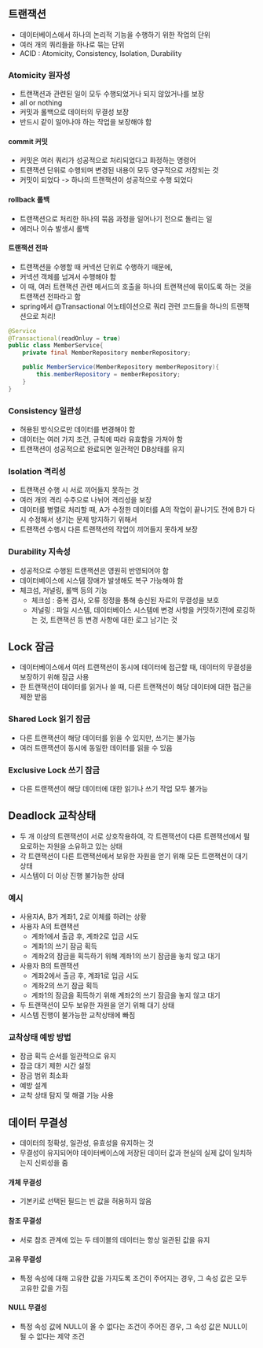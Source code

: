 ## 트랜잭션
* 데이터베이스에서 하나의 논리적 기능을 수행하기 위한 작업의 단위
* 여러 개의 쿼리들을 하나로 묶는 단위
* ACID : Atomicity, Consistency, Isolation, Durability

### Atomicity 원자성
* 트랜잭션과 관련된 일이 모두 수행되었거나 되지 않았거나를 보장
* all or nothing
* 커밋과 롤백으로 데이터의 무결성 보장
* 반드시 같이 일어나야 하는 작업을 보장해야 함

#### commit 커밋
* 커밋은 여러 쿼리가 성공적으로 처리되었다고 화정하는 명령어
* 트랜잭션 단위로 수행되며 변경된 내용이 모두 영구적으로 저장되는 것
* 커밋이 되었다 -> 하나의 트랜잭션이 성공적으로 수행 되었다

#### rollback 롤백
* 트랜잭션으로 처리한 하나의 묶음 과정을 일어나기 전으로 돌리는 일
* 에러나 이슈 발생시 롤백

#### 트랜잭션 전파
* 트랜잭션을 수행할 때 커넥션 단위로 수행하기 때문에,
* 커넥션 객체를 넘겨서 수행해야 함
* 이 때, 여러 트랜잭션 관련 메서드의 호출을 하나의 트랜잭션에 묶이도록 하는 것을 트랜잭션 전파라고 함
* spring에서 @Transactional 어노테이션으로 쿼리 관련 코드들을 하나의 트랜잭션으로 처리!

```java
@Service
@Transactional(readOnluy = true)
public class MemberService{
    private final MemberRepository memberRepository;

    public MemberService(MemberRepository memberRepository){
        this.memberRepository = memberRepository;
    }
}
```

### Consistency 일관성
* 허용된 방식으로만 데이터를 변경해야 함
* 데이터는 여러 가지 조건, 규칙에 따라 유효함을 가져야 함
* 트랜잭션이 성공적으로 완료되면 일관적인 DB상태를 유지

### Isolation 격리성
* 트랜잭션 수행 시 서로 끼어들지 못하는 것
* 여러 개의 격리 수주으로 나뉘어 격리성을 보장
* 데이터를 병렬로 처리할 때, A가 수정한 데이터를 A의 작업이 끝나기도 전에 B가 다시 수정해서 생기는 문제 방지하기 위해서
* 트랜잭션 수행시 다른 트랜잭션의 작업이 끼어들지 못하게 보장

### Durability 지속성
* 성공적으로 수행된 트랜잭션은 영원히 반영되어야 함
* 데이터베이스에 시스템 장애가 발생해도 복구 가능해야 함
* 체크섬, 저널링, 롤백 등의 기능
  * 체크섬 : 중복 검사, 오류 정정을 통해 송신된 자료의 무결성을 보호
  * 저널링 : 파일 시스템, 데이터베이스 시스템에 변경 사항을 커밋하기전에 로깅하는 것, 트랜잭션 등 변경 사항에 대한 로그 남기는 것

## Lock 잠금
* 데이터베이스에서 여러 트랜잭션이 동시에 데이터에 접근할 때, 데이터의 무결성을 보장하기 위해 잠금 사용
* 한 트랜잭션이 데이터를 읽거나 쓸 때, 다른 트랜잭션이 해당 데이터에 대한 접근을 제한 받음

### Shared Lock 읽기 잠금
* 다른 트랜잭션이 해당 데이터를 읽을 수 있지만, 쓰기는 불가능
* 여러 트랜잭션이 동시에 동일한 데이터를 읽을 수 있음

### Exclusive Lock 쓰기 잠금
* 다른 트랜잭션이 해당 데이터에 대한 읽기나 쓰기 작업 모두 불가능

## Deadlock 교착상태
* 두 개 이상의 트랜잭션이 서로 상호작용하여, 각 트랜잭션이 다른 트랜잭션에서 필요로하는 자원을 소유하고 있는 상태
* 각 트랜잭션이 다른 트랜잭션에서 보유한 자원을 얻기 위해 모든 트랜잭션이 대기 상태
* 시스템이 더 이상 진행 불가능한 상태

### 예시
* 사용자A, B가 계좌1, 2로 이체를 하려는 상황
* 사용자 A의 트랜잭션
  * 계좌1에서 출금 후, 계좌2로 입금 시도
  * 계좌1의 쓰기 잠금 획득
  * 계좌2의 잠금을 획득하기 위해 계좌1의 쓰기 잠금을 놓치 않고 대기
* 사용자 B의 트랜잭션
  * 계좌2에서 출금 후, 계좌1로 입금 시도
  * 계좌2의 쓰기 잠금 획득
  * 계좌1의 잠금을 획득하기 위해 계좌2의 쓰기 잠금을 놓지 않고 대기
* 두 트랜잭션이 모두 보유한 자원을 얻기 위해 대기 상태
* 시스템 진행이 불가능한 교착상태에 빠짐

### 교착상태 예방 방법
* 잠금 획득 순서를 일관적으로 유지
* 잠금 대기 제한 시간 설정
* 잠금 범위 최소화
* 예방 설계
* 교착 상태 탐지 및 해결 기능 사용

## 데이터 무결성
* 데이터의 정확성, 일관성, 유효성을 유지하는 것
* 무결성이 유지되어야 데이터베이스에 저장된 데이터 값과 현실의 실제 값이 일치하는지 신뢰성을 줌

#### 개체 무결성
* 기본키로 선택된 필드는 빈 값을 허용하지 않음

#### 참조 무결성
* 서로 참조 관계에 있는 두 테이블의 데이터는 항상 일관된 값을 유지

#### 고유 무결성
* 특정 속성에 대해 고유한 값을 가지도록 조건이 주어지는 경우, 그 속성 값은 모두 고유한 값을 가짐

#### NULL 무결성
* 특정 속성 값에 NULL이 올 수 없다는 조건이 주어진 경우, 그 속성 값은 NULL이 될 수 없다는 제약 조건
